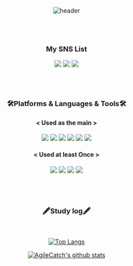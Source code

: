 <div align="center">
 
![header](https://capsule-render.vercel.app/api?type=cylinder&color=0:ffecd2,100:ff9a9e&height=150&section=header&text=Welcome&fontColor=ffffff&fontSize=60&animation=twinkling&fontAlignY=45&desc=AgileCatch%20GitHub%20Profile&descAlignY=70)

<br>
<br>

### My SNS List<br>
<a href="https://www.instagram.com/molang___2/" target="_blank"><img src="https://img.shields.io/badge/Instagram-FFF5EE?style=flat-square&logo=Instagram&logoColor=#E4405F"/></a>
<a href="https://agilecatch.github.io/" target="_blank"><img src="https://img.shields.io/badge/DevBlog-000000?style=flat-square&logo=Devpost&logoColor=#0A0A0A"/></a>
<a href="mailto:agilecatch@gmail.com" target="_blank"><img src="https://img.shields.io/badge/devsoftychoo@gmail.com-EA4335?style=flat-square&logo=Gmail&logoColor=white"/></a>

<br>
<br>

### 🛠️Platforms & Languages & Tools🛠️
#### < Used as the main ><br>
<img src="https://img.shields.io/badge/Kotlin-7F52FF?style=flat-square&logo=Kotlin&logoColor=white"/>
<img src="https://img.shields.io/badge/Android-3DDC84?style=flat-square&logo=Android&logoColor=white"/>
<img src="https://img.shields.io/badge/AndroidStudio-3DDC84?style=flat-square&logo=AndroidStudio&logoColor=white"/>
<img src="https://img.shields.io/badge/VSCode-007ACC?style=flat-square&logo=visualstudiocode&logoColor=white"/>
<img src="https://img.shields.io/badge/Dart-0175C2?style=flat-square&logo=dart&logoColor=white"/>
<img src="https://img.shields.io/badge/Firebase-FFCA28?style=flat-square&logo=firebase&logoColor=white"/>

#### < Used at least Once ><br>
<img src="https://img.shields.io/badge/Java-000000?style=flat-square&logo=Java&logoColor=white"/>
<img src="https://img.shields.io/badge/C-808080?style=flat-square&logo=C&logoColor=white"/>
<img src="https://img.shields.io/badge/C++-00599C?style=flat-square&logo=cplusplus&logoColor=white"/>
<img src="https://img.shields.io/badge/Flutter-02569B?style=flat-square&logo=Flutter&logoColor=white"/>

<br>

<br>
<br>
<br>

### 🖋️Study log🖋️
 
  <br/>
  
[![Top Langs](https://github-readme-stats.vercel.app/api/top-langs/?username=AgileCatch&layout=compact)](https://github.com/AgileCatch/github-readme-stats)

[![AgileCatch's github stats](https://github-readme-stats.vercel.app/api?username=AgileCatch&show_icons=true)](https://github.com/AgileCatch)
